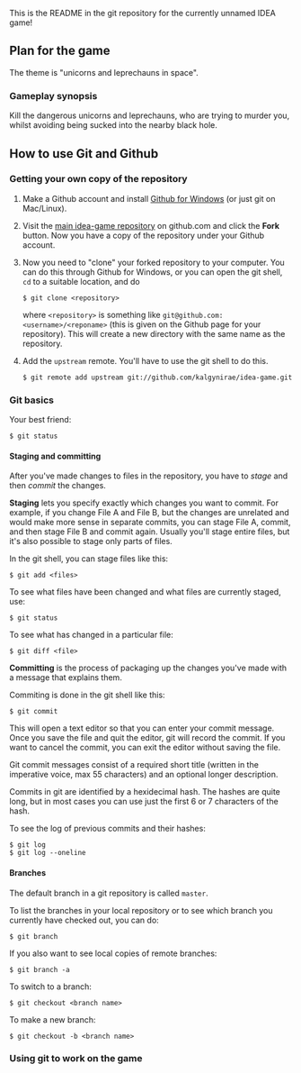 This is the README in the git repository for the currently unnamed IDEA
game!

## Plan for the game

The theme is "unicorns and leprechauns in space".

### Gameplay synopsis

Kill the dangerous unicorns and leprechauns, who are trying to murder
you, whilst avoiding being sucked into the nearby black hole.

## How to use Git and Github

### Getting your own copy of the repository

1.  Make a Github account and install [Github for Windows][2] (or just
    git on Mac/Linux).

2.  Visit the [main idea-game repository][3] on github.com and click the
    **Fork** button. Now you have a copy of the repository under your
    Github account.

3.  Now you need to "clone" your forked repository to your computer. You
    can do this through Github for Windows, or you can open the git
    shell, `cd` to a suitable location, and do

        $ git clone <repository>

    where `<repository>` is something like
    `git@github.com:<username>/<reponame>` (this is given on the Github
    page for your repository). This will create a new directory with the
    same name as the repository.

4.  Add the `upstream` remote. You'll have to use the git shell to do
    this.

        $ git remote add upstream git://github.com/kalgynirae/idea-game.git

### Git basics

Your best friend:

    $ git status

#### Staging and committing

After you've made changes to files in the repository, you have to
*stage* and then *commit* the changes.

**Staging** lets you specify exactly which changes you want to commit.
For example, if you change File A and File B, but the changes are
unrelated and would make more sense in separate commits, you can stage
File A, commit, and then stage File B and commit again. Usually you'll
stage entire files, but it's also possible to stage only parts of files.

In the git shell, you can stage files like this:

    $ git add <files>

To see what files have been changed and what files are currently staged,
use:

    $ git status

To see what has changed in a particular file:

    $ git diff <file>

**Committing** is the process of packaging up the changes you've made
with a message that explains them.

Commiting is done in the git shell like this:

    $ git commit

This will open a text editor so that you can enter your commit message.
Once you save the file and quit the editor, git will record the commit.
If you want to cancel the commit, you can exit the editor without saving
the file.

Git commit messages consist of a required short title
(written in the imperative voice, max 55 characters) and an optional
longer description.

Commits in git are identified by a hexidecimal hash. The hashes are
quite long, but in most cases you can use just the first 6 or 7 characters of
the hash.

To see the log of previous commits and their hashes:

    $ git log
    $ git log --oneline

#### Branches

The default branch in a git repository is called `master`.

To list the branches in your local repository or to see which branch you
currently have checked out, you can do:

    $ git branch

If you also want to see local copies of remote branches:

    $ git branch -a

To switch to a branch:

    $ git checkout <branch name>

To make a new branch:

    $ git checkout -b <branch name>

### Using git to work on the game

[1]: https://github.com/
[2]: http://windows.github.com/
[3]: https://github.com/kalgynirae/idea-game
